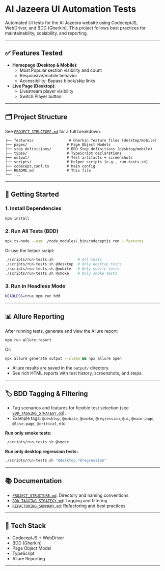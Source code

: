 # Al Jazeera UI Automation Tests

Automated UI tests for the Al Jazeera website using CodeceptJS, WebDriver, and BDD (Gherkin). This project follows best practices for maintainability, scalability, and reporting.

---

## ✅ Features Tested

- **Homepage (Desktop & Mobile):**
  - Most Popular section visibility and count
  - Responsive/mobile behavior
  - Accessibility: Bypass block/skip links
- **Live Page (Desktop):**
  - Livestream player visibility
  - Switch Player button

---

## 🗂️ Project Structure

See [`PROJECT_STRUCTURE.md`](./PROJECT_STRUCTURE.md) for a full breakdown.

```
├── features/                # Gherkin feature files (desktop/mobile)
├── pages/                  # Page Object Models
├── step_definitions/       # BDD Step definitions (desktop/mobile)
├── types/                  # TypeScript declarations
├── output/                 # Test artifacts + screenshots
├── scripts/                # Helper scripts (e.g., run-tests.sh)
├── codecept.conf.ts        # Main config
├── README.md               # This file
└── ...
```

---

## 🚀 Getting Started

### 1. Install Dependencies
```bash
npm install
```

### 2. Run All Tests (BDD)
```bash
npx ts-node --esm ./node_modules/.bin/codeceptjs run --features
```

Or use the helper script:
```bash
./scripts/run-tests.sh           # All tests
./scripts/run-tests.sh @desktop  # Only desktop tests
./scripts/run-tests.sh @mobile   # Only mobile tests
./scripts/run-tests.sh @smoke    # Only smoke tests
```

### 3. Run in Headless Mode
```bash
HEADLESS=true npm run bdd
```

---

## 📊 Allure Reporting

After running tests, generate and view the Allure report:
```bash
npm run allure:report
```
Or:
```bash
npx allure generate output --clean && npx allure open
```

- Allure results are saved in the `output/` directory.
- See rich HTML reports with test history, screenshots, and steps.

---

## 🏷️ BDD Tagging & Filtering

- Tag scenarios and features for flexible test selection (see [`BDD_TAGGING_STRATEGY.md`](./BDD_TAGGING_STRATEGY.md)).
- Example tags: `@desktop`, `@mobile`, `@smoke`, `@regression`, `@ui`, `@main-page`, `@live-page`, `@critical`, etc.

**Run only smoke tests:**
```bash
./scripts/run-tests.sh @smoke
```

**Run only desktop regression tests:**
```bash
./scripts/run-tests.sh "@desktop.*@regression"
```

---

## 📚 Documentation

- [`PROJECT_STRUCTURE.md`](./PROJECT_STRUCTURE.md): Directory and naming conventions
- [`BDD_TAGGING_STRATEGY.md`](./BDD_TAGGING_STRATEGY.md): Tagging and filtering
- [`REFACTORING_SUMMARY.md`](./REFACTORING_SUMMARY.md): Refactoring and best practices

---

## 🧰 Tech Stack
- CodeceptJS + WebDriver
- BDD (Gherkin)
- Page Object Model
- TypeScript
- Allure Reporting

---